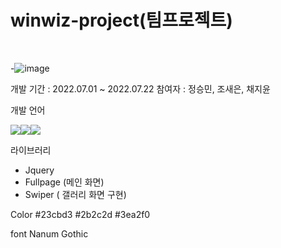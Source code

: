 # winwiz-project(팀프로젝트)

​

-![image](https://github.com/Saeunnnnni/winwiz-project/assets/108113552/1477d05f-fd03-4b25-a606-2c54bce4720f)

개발 기간 : 2022.07.01 ~ 2022.07.22
참여자 : 정승민, 조새은, 채지윤


개발 언어 

<div class="box" style="display:flex">
<img src="https://img.shields.io/badge/HTML5-E34F26?style=flat&logo=html5&logoColor=white"/>
<img src="https://img.shields.io/badge/CSS-1572B6?style=flat&logo=css3&logoColor=white"/>
<img src="https://img.shields.io/badge/javascript-F7DF1E?style=flat&logo=javascript&logoColor=white"/>
</div>


​라이브러리 
- Jquery
- Fullpage (메인 화면)
- Swiper ( 갤러리 화면 구현)

​Color
#23cbd3 #2b2c2d #3ea2f0

font
Nanum Gothic


​

​
